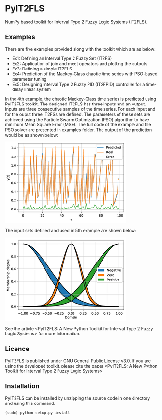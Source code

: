 PyIT2FLS
========
NumPy based toolkit for Interval Type 2 Fuzzy Logic Systems (IT2FLS).

## Examples
There are five examples provided along with the toolkit which are as below:
* Ex1: Defining an Interval Type 2 Fuzzy Set (IT2FS)
* Ex2: Application of join and meet operators and plotting the outputs
* Ex3: Defining a simple IT2FLS
* Ex4: Prediction of the Mackey-Glass chaotic time series with PSO-based parameter tuning
* Ex5: Designing Interval Type 2 Fuzzy PID (IT2FPID) controller for a time-delay linear system

In the 4th example, the chaotic Mackey-Glass time series is predicted using PyIT2FLS toolkit. The designed IT2FLS has three inputs and an output. Inputs are three consecutive samples of the time series. For each input and for the ouput three IT2FSs are defined. The parameters of these sets are achieved using the Particle Swarm Optimization (PSO) algorithm to have minimum Mean Square Error (MSE). The full code of the example and the PSO solver are presented in examples folder. The output of the prediction would be as shown below:

<img src="/examples/mackey_glass.jpg" width="400">

The input sets defined and used in 5th example are shown below:

<img src="/examples/delay_pid_input_sets.jpg" width="400">

See the article <PyIT2FLS: A New Python Toolkit for Interval Type 2 Fuzzy Logic Systems> for more information.

## Licence
PyIT2FLS is published under GNU General Public License v3.0. If you are using the developed toolkit, please cite the paper <PyIT2FLS: A New Python Toolkit for Interval Type 2 Fuzzy Logic Systems>.

## Installation
PyIT2FLS can be installed by unzipping the source code in one directory and using this command:

    (sudo) python setup.py install


